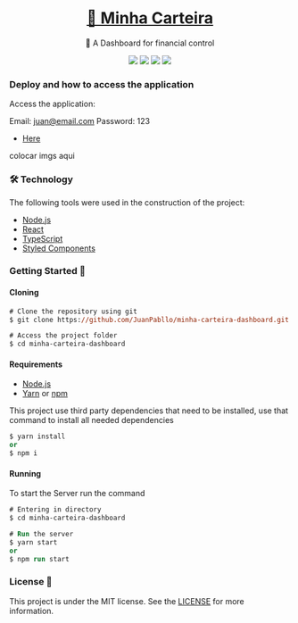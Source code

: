<h1 align="center">
    <a href="#">💸 Minha Carteira</a>
</h1>
<p align="center">🚀 A Dashboard for financial control</p>
<p align="center">
  <img src="https://img.shields.io/static/v1?label=react&message=interface&color=blue&style=for-the-badge&logo=react"/>
  <img src="https://img.shields.io/static/v1?label=netlify&message=deploy&color=blue&style=for-the-badge&logo=netlify"/>
  <img src="http://img.shields.io/static/v1?label=License&message=MIT&color=green&style=for-the-badge"/>
  <img src="http://img.shields.io/static/v1?label=STATUS&message=EM%20DESENVOLVIMENTO&color=RED&style=for-the-badge"/>
</p>

### Deploy and how to access the application

Access the application:

Email: juan@email.com
Password: 123
- [Here](https://minhacarteiradash.netlify.app)

colocar imgs aqui

### 🛠 Technology

The following tools were used in the construction of the project:

- [Node.js](https://nodejs.org/en/)
- [React](https://pt-br.reactjs.org/)
- [TypeScript](https://www.typescriptlang.org/)
- [Styled Components](https://styled-components.com/)

### Getting Started 🚀

#### Cloning

```ps
# Clone the repository using git
$ git clone https://github.com/JuanPabllo/minha-carteira-dashboard.git

# Access the project folder
$ cd minha-carteira-dashboard
```

#### Requirements

- [Node.js](https://nodejs.org/en/)
- [Yarn](https://yarnpkg.com/) or [npm](https://www.npmjs.com/)

This project use third party dependencies that need to be installed, use that command to install all needed dependencies

```ps
$ yarn install
or
$ npm i
```

#### Running

To start the Server run the command

```ps
# Entering in directory
$ cd minha-carteira-dashboard

# Run the server
$ yarn start
or
$ npm run start
```

### License 📝

This project is under the MIT license. See the [LICENSE](https://github.com/JuanPabllo/minha-carteira-dashboard/blob/master/LICENSE) for more information.
